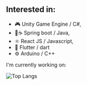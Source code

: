 <!-- ### Hi there 👋 -->

## Interested in:

- 🎮 Unity Game Engine / C#,
- 🍃☕ Spring boot / Java,
- ⚛ React JS / Javascript,
- 📱 Flutter / dart
- ⚙ Arduino / C++


I'm currently working on:


<!-- Taken from: (https://github.com/anuraghazra/github-readme-stats) -->

![Top Langs](https://github-readme-stats.vercel.app/api/top-langs/?username=quuba)
<!--
**Quuba/Quuba** is a ✨ _special_ ✨ repository because its `README.md` (this file) appears on your GitHub profile.

Here are some ideas to get you started:

- 🔭 I’m currently working on ...
- 🌱 I’m currently learning ...
- 👯 I’m looking to collaborate on ...
- 🤔 I’m looking for help with ...
- 💬 Ask me about ...
- 📫 How to reach me: ...
- 😄 Pronouns: ...
- ⚡ Fun fact: ...
-->
